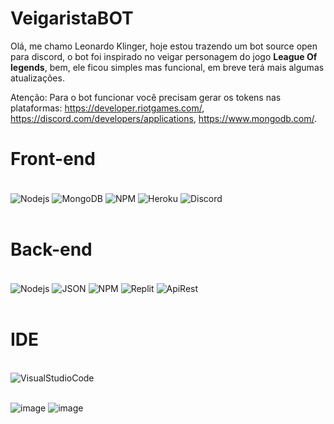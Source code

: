 # VeigaristaBOT
Olá, me chamo Leonardo Klinger, hoje estou trazendo um bot source open para discord, o bot foi inspirado no veigar personagem do jogo **League Of legends**, bem, ele ficou simples mas funcional, em breve terá mais algumas atualizações.

Atenção: Para o bot funcionar você precisam gerar os tokens nas plataformas: https://developer.riotgames.com/, https://discord.com/developers/applications, https://www.mongodb.com/.

# Front-end

<div style="display: inline_block"><br/>
    <img align="center" alt="Nodejs" src="https://img.shields.io/badge/Node.js-43853D?style=for-the-badge&logo=node.js&logoColor=white" />
    <img align="center" alt="MongoDB" src="https://img.shields.io/badge/MongoDB-white?style=for-the-badge&logo=mongodb&logoColor=4EA94B" />
    <img align="center" alt="NPM" src="https://img.shields.io/badge/npm-CB3837?style=for-the-badge&logo=npm&logoColor=white" />
    <img align="center" alt="Heroku" src="https://img.shields.io/badge/Heroku-430098?style=for-the-badge&logo=heroku&logoColor=white" />
    <img align="center" alt="Discord" src="https://img.shields.io/badge/Discord-7289DA?style=for-the-badge&logo=discord&logoColor=white" />
</div><br/>

# Back-end

<div style="display: inline_block"><br/>
    <img align="center" alt="Nodejs" src="https://img.shields.io/badge/Node.js-43853D?style=for-the-badge&logo=node.js&logoColor=white" />
    <img align="center" alt="JSON" src="https://img.shields.io/badge/json-5E5C5C?style=for-the-badge&logo=json&logoColor=white" />
    <img align="center" alt="NPM" src="https://img.shields.io/badge/npm-CB3837?style=for-the-badge&logo=npm&logoColor=white" />
    <img align="center" alt="Replit" src="https://img.shields.io/badge/replit-667881?style=for-the-badge&logo=replit&logoColor=white" />
    <img align="center" alt="ApiRest" src="https://img.shields.io/badge/API%20REST-B50BEC?style=for-the-badge&logo=apirest&logoColor=white" />
</div><br/>

# IDE

<div style="display: inline_block"><br/>
    <img align="center" alt="VisualStudioCode" src="https://img.shields.io/badge/Visual_Studio_Code-0078D4?style=for-the-badge&logo=visual%20studio%20code&logoColor=white" />
</div><br/>

![image](https://user-images.githubusercontent.com/60077995/136064434-050e2930-a3e1-4565-bbc9-bd4e57e1f18a.png)
![image](https://user-images.githubusercontent.com/60077995/136064550-e3f1ba6d-5e9a-47e9-8c31-74eaa9c693fd.png)
